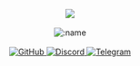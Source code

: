<p align="center">
  <a href="https://discord.com/users/442626774841556992"> <img align="center" src="https://lanyard.kyrie25.dev/api/442626774841556992?waveColor=222&waveSpotifyColor=212121&gradient=fff&borderRadius=25px&bg=000"/></a>
  <br>
  <br>
  <img src="https://komarev.com/ghpvc/?username=vawnair&color=gray&style=plastic" alt=":name" />
  <br>
  <br>
  <a href="https://github.com/prettylittlelies">
    <img src="https://img.shields.io/badge/-GitHub-black?style=plastic&logo=github&logoColor=white" alt="GitHub" />
  </a>
  <a href="https://discord.com/users/442626774841556992">
    <img src="https://img.shields.io/badge/-Discord-black?style=plastic&logo=discord&logoColor=white" alt="Discord" />
  </a>
  <a href="https://t.me/uniquify">
    <img src="https://img.shields.io/badge/-Telegram-black?style=plastic&logo=telegram&logoColor=white" alt="Telegram" />
  </a>
</p>
